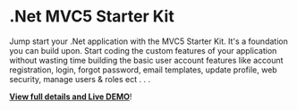 # .Net MVC5 Starter Kit

Jump start your .Net application with the MVC5 Starter Kit. It's a foundation you can build upon. Start coding the custom features of your application without wasting time building the basic user account features like account registration, login, forgot password, email templates, update profile, web security, manage users & roles ect . . . 

[**View full details and Live DEMO**](http://inovacode.com/MvcStarterKit.html)!
